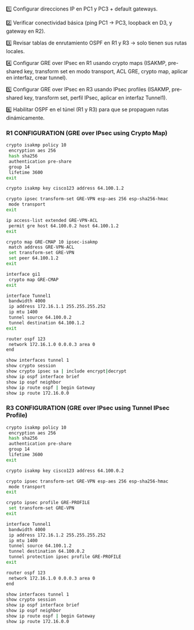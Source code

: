 1️⃣ Configurar direcciones IP en PC1 y PC3 + default gateways.

2️⃣ Verificar conectividad básica (ping PC1 → PC3, loopback en D3, y gateway en R2).

3️⃣ Revisar tablas de enrutamiento OSPF en R1 y R3 → solo tienen sus rutas locales.

4️⃣ Configurar GRE over IPsec en R1 usando crypto maps (ISAKMP, pre-shared key, transform set en modo transport, ACL GRE, crypto map, aplicar en interfaz, crear tunnel).

5️⃣ Configurar GRE over IPsec en R3 usando IPsec profiles (ISAKMP, pre-shared key, transform set, perfil IPsec, aplicar en interfaz Tunnel1).

6️⃣ Habilitar OSPF en el túnel (R1 y R3) para que se propaguen rutas dinámicamente.

### R1 CONFIGURATION (GRE over IPsec using Crypto Map)
```bash
crypto isakmp policy 10
 encryption aes 256
 hash sha256
 authentication pre-share
 group 14
 lifetime 3600
exit

crypto isakmp key cisco123 address 64.100.1.2

crypto ipsec transform-set GRE-VPN esp-aes 256 esp-sha256-hmac
 mode transport
exit

ip access-list extended GRE-VPN-ACL
 permit gre host 64.100.0.2 host 64.100.1.2
exit

crypto map GRE-CMAP 10 ipsec-isakmp
 match address GRE-VPN-ACL
 set transform-set GRE-VPN
 set peer 64.100.1.2
exit

interface gi1
 crypto map GRE-CMAP
exit

interface Tunnel1
 bandwidth 4000
 ip address 172.16.1.1 255.255.255.252
 ip mtu 1400
 tunnel source 64.100.0.2
 tunnel destination 64.100.1.2
exit

router ospf 123
 network 172.16.1.0 0.0.0.3 area 0
end

show interfaces tunnel 1
show crypto session
show crypto ipsec sa | include encrypt|decrypt
show ip ospf interface brief
show ip ospf neighbor
show ip route ospf | begin Gateway
show ip route 172.16.0.0
```

### R3 CONFIGURATION (GRE over IPsec using Tunnel IPsec Profile)
```bash
crypto isakmp policy 10
 encryption aes 256
 hash sha256
 authentication pre-share
 group 14
 lifetime 3600
exit

crypto isakmp key cisco123 address 64.100.0.2

crypto ipsec transform-set GRE-VPN esp-aes 256 esp-sha256-hmac
 mode transport
exit

crypto ipsec profile GRE-PROFILE
 set transform-set GRE-VPN
exit

interface Tunnel1
 bandwidth 4000
 ip address 172.16.1.2 255.255.255.252
 ip mtu 1400
 tunnel source 64.100.1.2
 tunnel destination 64.100.0.2
 tunnel protection ipsec profile GRE-PROFILE
exit

router ospf 123
 network 172.16.1.0 0.0.0.3 area 0
end

show interfaces tunnel 1
show crypto session
show ip ospf interface brief
show ip ospf neighbor
show ip route ospf | begin Gateway
show ip route 172.16.0.0
```
